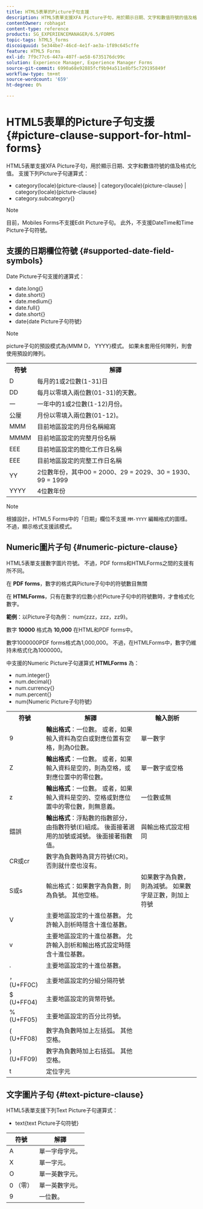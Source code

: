 ```yaml
---
title: HTML5表單的Picture子句支援
description: HTML5表單支援XFA Picture子句，用於顯示日期、文字和數值符號的值及格式化值。
contentOwner: robhagat
content-type: reference
products: SG_EXPERIENCEMANAGER/6.5/FORMS
topic-tags: hTML5_forms
discoiquuid: 5e344be7-46cd-4e1f-ae3a-1f89c645cffe
feature: HTML5 Forms
exl-id: 7f9c77c6-447a-407f-ae58-6735176dc99c
solution: Experience Manager, Experience Manager Forms
source-git-commit: 6990a68e92885fcf9b94a511e8bf5c729195849f
workflow-type: tm+mt
source-wordcount: '659'
ht-degree: 0%

---
```


# HTML5表單的Picture子句支援 {#picture-clause-support-for-html-forms}

HTML5表單支援XFA Picture子句，用於顯示日期、文字和數值符號的值及格式化值。 支援下列Picture子句運算式：

* category(locale){picture-clause} | category(locale){picture-clause} | category(locale){picture-clause}
* category.subcategory{}

>[!NOTE]
>
>目前，Mobiles Forms不支援Edit Picture子句。 此外，不支援DateTime和Time Picture子句符號。

## 支援的日期欄位符號 {#supported-date-field-symbols}

Date Picture子句支援的運算式：

* date.long{}
* date.short{}
* date.medium{}
* date.full{}
* date.short{}
* date{date Picture子句符號}

>[!NOTE]
>
>picture子句的預設模式為{MMM D， YYYY}模式。 如果未套用任何陣列，則會使用預設的陣列。

<table>
 <tbody>
  <tr>
   <th><strong>符號</strong></th>
   <th>解譯</th>
  </tr>
  <tr>
   <td>D</td>
   <td>每月的1或2位數(1-31)日</td>
  </tr>
  <tr>
   <td>DD</td>
   <td>每月以零填入兩位數(01-31)的天數。<br /> </td>
  </tr>
  <tr>
   <td>一</td>
   <td>一年中的1或2位數(1-12)月份。<br /> </td>
  </tr>
  <tr>
   <td>公厘</td>
   <td>月份以零填入兩位數(01-12)。<br /> </td>
  </tr>
  <tr>
   <td>MMM</td>
   <td>目前地區設定的月份名稱縮寫<br /> </td>
  </tr>
  <tr>
   <td>MMMM</td>
   <td>目前地區設定的完整月份名稱<br /> </td>
  </tr>
  <tr>
   <td>EEE</td>
   <td>目前地區設定的簡化工作日名稱<br /> </td>
  </tr>
  <tr>
   <td>EEE</td>
   <td>目前地區設定的完整工作日名稱<br /> </td>
  </tr>
  <tr>
   <td>YY</td>
   <td>2位數年份，其中00 = 2000、29 = 2029、30 = 1930、99 = 1999<br /> </td>
  </tr>
  <tr>
   <td>YYYY</td>
   <td>4位數年份<br /> </td>
  </tr>
 </tbody>
</table>

>[!NOTE]
>
> 根據設計，HTML5 Forms中的「日期」欄位不支援 `MM-YYYY` 編輯格式的圖樣。 不過，顯示格式支援該模式。

## Numeric圖片子句 {#numeric-picture-clause}

HTML5表單支援數字圖片符號。 不過，PDF forms和HTMLForms之間的支援有所不同。

在 **PDF forms**，數字的格式與Picture子句中的符號數目無關

在 **HTMLForms**，只有在數字的位數小於Picture子句中的符號數時，才會格式化數字。

**範例**：以Picture子句為例： num{zzz，zzz，zz9}。

數字 **10000** 格式為 **10,000** 在HTML和PDF forms中。

數字1000000PDF forms格式為1,000,000。 不過，在HTMLForms中，數字仍維持未格式化為1000000。

中支援的Numeric Picture子句運算式 **HTMLForms** 為：

* num.integer{}
* num.decimal{}
* num.currency{}
* num.percent{}
* num{Numeric Picture子句符號}

<table>
 <tbody>
  <tr>
   <th><strong>符號</strong></th>
   <th><strong>解譯</strong></th>
   <th>輸入剖析</th>
  </tr>
  <tr>
   <td>9</td>
   <td><strong>輸出格式</strong>：一位數。 或者，如果輸入資料為空白或對應位置有空格，則為0位數。<br /> </td>
   <td>單一數字</td>
  </tr>
  <tr>
   <td>Z</td>
   <td><strong>輸出格式</strong>：一位數。 或者，如果輸入資料是空的，則為空格，或對應位置中的零位數。<br /> </td>
   <td>單一數字或空格</td>
  </tr>
  <tr>
   <td>z</td>
   <td><strong>輸出格式</strong>：一位數。 或者，如果輸入資料是空的、空格或對應位置中的零位數，則無意義。<br /> </td>
   <td>一位數或無</td>
  </tr>
  <tr>
   <td>錯誤</td>
   <td><strong>輸出格式</strong>：浮點數的指數部分，由指數符號(E)組成。 後面接著選用的加號或減號。 後面接著指數值。<br /> </td>
   <td>與輸出格式設定相同</td>
  </tr>
  <tr>
   <td>CR或cr<br /> </td>
   <td>數字為負數時為貸方符號(CR)。 否則就什麼也沒有。</td>
   <td><br type="_moz" /> </td>
  </tr>
  <tr>
   <td>S或s<br /> </td>
   <td>輸出格式：如果數字為負數，則為負號。 其他空格。<br /> </td>
   <td>如果數字為負數，則為減號。 如果數字是正數，則加上符號</td>
  </tr>
  <tr>
   <td>V</td>
   <td>主要地區設定的十進位基數。 允許輸入剖析時隱含十進位基數。</td>
   <td><br type="_moz" /> </td>
  </tr>
  <tr>
   <td>v</td>
   <td>主要地區設定的十進位基數。 允許輸入剖析和輸出格式設定時隱含十進位基數。</td>
   <td><br type="_moz" /> </td>
  </tr>
  <tr>
   <td>.</td>
   <td>主要地區設定的十進位基數。</td>
   <td><br type="_moz" /> </td>
  </tr>
  <tr>
   <td>， (U+FF0C)</td>
   <td>主要地區設定的分組分隔符號</td>
   <td><br type="_moz" /> </td>
  </tr>
  <tr>
   <td>$ (U+FF04)</td>
   <td>主要地區設定的貨幣符號。</td>
   <td><br type="_moz" /> </td>
  </tr>
  <tr>
   <td>% (U+FF05)</td>
   <td>主要地區設定的百分比符號。</td>
   <td><br type="_moz" /> </td>
  </tr>
  <tr>
   <td>( (U+FF08)</td>
   <td>數字為負數時加上左括弧。 其他空格。</td>
   <td><br type="_moz" /> </td>
  </tr>
  <tr>
   <td>) (U+FF09)</td>
   <td>數字為負數時加上右括弧。 其他空格。</td>
   <td><br type="_moz" /> </td>
  </tr>
  <tr>
   <td>t</td>
   <td>定位字元</td>
   <td><br type="_moz" /> </td>
  </tr>
 </tbody>
</table>

## 文字圖片子句 {#text-picture-clause}

HTML5表單支援下列Text Picture子句運算式：

* text{text Picture子句符號}

| **符號** | **解譯** |
|---|---|
| A | 單一字母字元。 |
| X | 單一字元。 |
| O | 單一英數字元。 |
| 0 （零） | 單一英數字元。 |
| 9 | 一位數。 |
